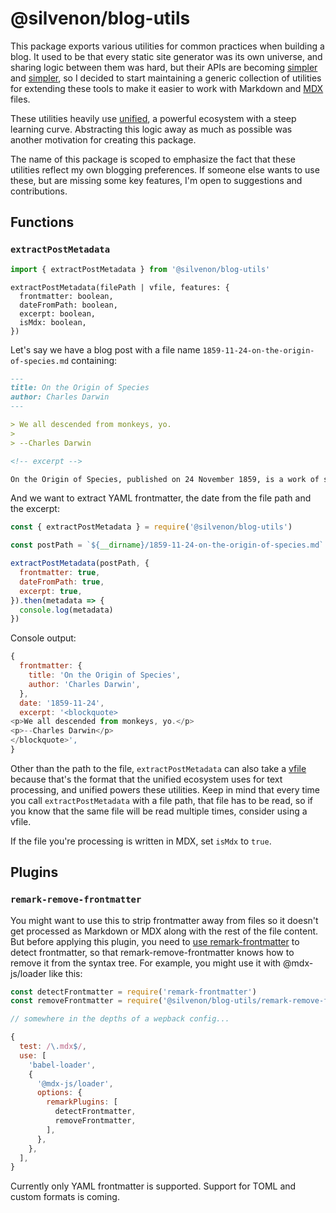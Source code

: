 # @silvenon/blog-utils

This package exports various utilities for common practices when building a blog. It used to be that every static site generator was its own universe, and sharing logic between them was hard, but their APIs are becoming [simpler][gatsby] and [simpler][react-static], so I decided to start maintaining a generic collection of utilities for extending these tools to make it easier to work with Markdown and [MDX] files.

These utilities heavily use [unified], a powerful ecosystem with a steep learning curve. Abstracting this logic away as much as possible was another motivation for creating this package.

The name of this package is scoped to emphasize the fact that these utilities reflect my own blogging preferences. If someone else wants to use these, but are missing some key features, I'm open to suggestions and contributions.

## Functions

### `extractPostMetadata`

```js
import { extractPostMetadata } from '@silvenon/blog-utils'
```

```
extractPostMetadata(filePath | vfile, features: {
  frontmatter: boolean,
  dateFromPath: boolean,
  excerpt: boolean,
  isMdx: boolean,
})
```

Let's say we have a blog post with a file name `1859-11-24-on-the-origin-of-species.md` containing:

```md
---
title: On the Origin of Species
author: Charles Darwin
---

> We all descended from monkeys, yo.
>
> --Charles Darwin

<!-- excerpt -->

On the Origin of Species, published on 24 November 1859, is a work of scientific literature by Charles Darwin which is considered to be the foundation of evolutionary biology. Darwin's book introduced the scientific theory that populations evolve over the course of generations through a process of natural selection.
```

And we want to extract YAML frontmatter, the date from the file path and the excerpt:

```js
const { extractPostMetadata } = require('@silvenon/blog-utils')

const postPath = `${__dirname}/1859-11-24-on-the-origin-of-species.md`

extractPostMetadata(postPath, {
  frontmatter: true,
  dateFromPath: true,
  excerpt: true,
}).then(metadata => {
  console.log(metadata)
})
```

Console output:

```js
{
  frontmatter: {
    title: 'On the Origin of Species',
    author: 'Charles Darwin',
  },
  date: '1859-11-24',
  excerpt: '<blockquote>
<p>We all descended from monkeys, yo.</p>
<p>--Charles Darwin</p>
</blockquote>',
}
```

Other than the path to the file, `extractPostMetadata` can also take a [vfile] because that's the format that the unified ecosystem uses for text processing, and unified powers these utilities. Keep in mind that every time you call `extractPostMetadata` with a file path, that file has to be read, so if you know that the same file will be read multiple times, consider using a vfile.

If the file you're processing is written in MDX, set `isMdx` to `true`.

## Plugins

### `remark-remove-frontmatter`

You might want to use this to strip frontmatter away from files so it doesn't get processed as Markdown or MDX along with the rest of the file content. But before applying this plugin, you need to [use remark-frontmatter][remark-frontmatter] to detect frontmatter, so that remark-remove-frontmatter knows how to remove it from the syntax tree. For example, you might use it with @mdx-js/loader like this:

```js
const detectFrontmatter = require('remark-frontmatter')
const removeFrontmatter = require('@silvenon/blog-utils/remark-remove-frontmatter')

// somewhere in the depths of a wepback config...

{
  test: /\.mdx$/,
  use: [
    'babel-loader',
    {
      '@mdx-js/loader',
      options: {
        remarkPlugins: [
          detectFrontmatter,
          removeFrontmatter,
        ],
      },
    },
  ],
}
```

Currently only YAML frontmatter is supported. Support for TOML and custom formats is coming.

[gatsby]: https://www.gatsbyjs.org
[react-static]: https://react-static.js.org
[vfile]: https://github.com/vfile/vfile
[unified]: https://unified.js.org
[MDX]: https://github.com/mdx-js/mdx
[remark-frontmatter]: https://github.com/remarkjs/remark-frontmatter
